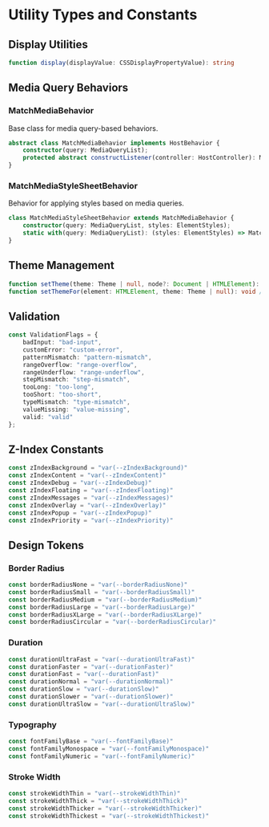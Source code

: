 # Utility Types and Constants

## Display Utilities

```typescript
function display(displayValue: CSSDisplayPropertyValue): string
```

## Media Query Behaviors

### MatchMediaBehavior

Base class for media query-based behaviors.

```typescript
abstract class MatchMediaBehavior implements HostBehavior {
    constructor(query: MediaQueryList);
    protected abstract constructListener(controller: HostController): MediaQueryListListener;
}
```

### MatchMediaStyleSheetBehavior

Behavior for applying styles based on media queries.

```typescript
class MatchMediaStyleSheetBehavior extends MatchMediaBehavior {
    constructor(query: MediaQueryList, styles: ElementStyles);
    static with(query: MediaQueryList): (styles: ElementStyles) => MatchMediaStyleSheetBehavior;
}
```

## Theme Management

```typescript
function setTheme(theme: Theme | null, node?: Document | HTMLElement): void
function setThemeFor(element: HTMLElement, theme: Theme | null): void // @deprecated
```

## Validation

```typescript
const ValidationFlags = {
    badInput: "bad-input",
    customError: "custom-error",
    patternMismatch: "pattern-mismatch",
    rangeOverflow: "range-overflow",
    rangeUnderflow: "range-underflow",
    stepMismatch: "step-mismatch",
    tooLong: "too-long",
    tooShort: "too-short",
    typeMismatch: "type-mismatch",
    valueMissing: "value-missing",
    valid: "valid"
};
```

## Z-Index Constants

```typescript
const zIndexBackground = "var(--zIndexBackground)"
const zIndexContent = "var(--zIndexContent)"
const zIndexDebug = "var(--zIndexDebug)"
const zIndexFloating = "var(--zIndexFloating)"
const zIndexMessages = "var(--zIndexMessages)"
const zIndexOverlay = "var(--zIndexOverlay)"
const zIndexPopup = "var(--zIndexPopup)"
const zIndexPriority = "var(--zIndexPriority)"
```

## Design Tokens

### Border Radius
```typescript
const borderRadiusNone = "var(--borderRadiusNone)"
const borderRadiusSmall = "var(--borderRadiusSmall)"
const borderRadiusMedium = "var(--borderRadiusMedium)"
const borderRadiusLarge = "var(--borderRadiusLarge)"
const borderRadiusXLarge = "var(--borderRadiusXLarge)"
const borderRadiusCircular = "var(--borderRadiusCircular)"
```

### Duration
```typescript
const durationUltraFast = "var(--durationUltraFast)"
const durationFaster = "var(--durationFaster)"
const durationFast = "var(--durationFast)"
const durationNormal = "var(--durationNormal)"
const durationSlow = "var(--durationSlow)"
const durationSlower = "var(--durationSlower)"
const durationUltraSlow = "var(--durationUltraSlow)"
```

### Typography
```typescript
const fontFamilyBase = "var(--fontFamilyBase)"
const fontFamilyMonospace = "var(--fontFamilyMonospace)"
const fontFamilyNumeric = "var(--fontFamilyNumeric)"
```

### Stroke Width
```typescript
const strokeWidthThin = "var(--strokeWidthThin)"
const strokeWidthThick = "var(--strokeWidthThick)"
const strokeWidthThicker = "var(--strokeWidthThicker)"
const strokeWidthThickest = "var(--strokeWidthThickest)"
